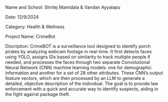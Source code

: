 Name and School: Shritej Mamidala & Vandan Ayyalapu

Date: 12/9/2024

Category: Health & Wellness


Project Name: CrimeBot


Discription: CrimeBOT is a surveillance tool designed to identify porch pirates by analyzing webcam footage in real-time. It first detects faces using YOLO, assigns IDs based on similarity to track multiple people if needed, and processes the faces through two separate Convolutional Neural Network (CNN) machine learning models: one for demographic information and another for a set of 28 other attributes. These CNN’s output feature vectors, which are then processed by an LLM to generate a detailed, objective description of the individual. The goal is to provide law enforcement with a quick and accurate way to identify suspects, aiding in the fight against package theft.
